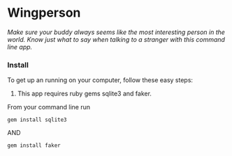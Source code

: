 # Wingperson
*Make sure your buddy always seems like the most interesting person in the world. Know just what to say when talking to a stranger with this command line app.*

### Install
To get up an running on your computer, follow these easy steps:

1. This app requires ruby gems sqlite3 and faker.

From your command line run

    gem install sqlite3

AND

    gem install faker



